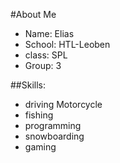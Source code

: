 #About Me
* Name: Elias
* School: HTL-Leoben
* class: SPL
* Group: 3

##Skills:
* driving Motorcycle
* fishing
* programming
* snowboarding
* gaming
